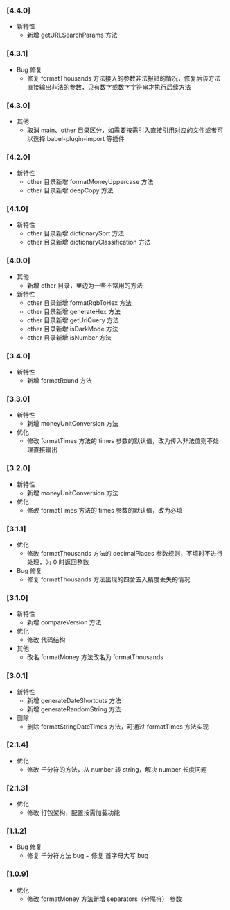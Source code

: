 ### [4.4.0]
-   新特性
    -   新增 getURLSearchParams 方法

### [4.3.1]
-   Bug 修复
    -   修复 formatThousands 方法接入的参数非法报错的情况，修复后该方法直接输出非法的参数，只有数字或数字字符串才执行后续方法

### [4.3.0]
-   其他
    -   取消 main、other 目录区分，如需要按需引入直接引用对应的文件或者可以选择 babel-plugin-import 等插件

### [4.2.0]
-   新特性
    -   other 目录新增 formatMoneyUppercase 方法
    -   other 目录新增 deepCopy 方法

### [4.1.0]
-   新特性
    -   other 目录新增 dictionarySort 方法
    -   other 目录新增 dictionaryClassification 方法

### [4.0.0]
-   其他
    -   新增 other 目录，里边为一些不常用的方法
-   新特性
    -   other 目录新增 formatRgbToHex 方法
    -   other 目录新增 generateHex 方法
    -   other 目录新增 getUrlQuery 方法
    -   other 目录新增 isDarkMode 方法
    -   other 目录新增 isNumber 方法

### [3.4.0]
-   新特性
    -   新增 formatRound 方法

### [3.3.0]
-   新特性
    -   新增 moneyUnitConversion 方法
-   优化
    -   修改 formatTimes 方法的 times 参数的默认值，改为传入非法值则不处理直接输出

### [3.2.0]
-   新特性
    -   新增 moneyUnitConversion 方法
-   优化
    -   修改 formatTimes 方法的 times 参数的默认值，改为必填

### [3.1.1]
-   优化
    -   修改 formatThousands 方法的 decimalPlaces 参数规则，不填时不进行处理，为 0 时返回整数
-   Bug 修复
    -   修复 formatThousands 方法出现的四舍五入精度丢失的情况

### [3.1.0]
-   新特性
    -   新增 compareVersion 方法
-   优化
    -   修改 代码结构
-   其他
    -   改名 formatMoney 方法改名为 formatThousands

### [3.0.1]
-   新特性
    -   新增 generateDateShortcuts 方法
    -   新增 generateRandomString 方法
-   删除
    -   删除 formatStringDateTimes 方法，可通过 formatTimes 方法实现

### [2.1.4]
-   优化
    -   修改 千分符的方法，从 number 转 string，解决 number 长度问题

### [2.1.3]
-   优化
    -   修改 打包架构，配置按需加载功能

### [1.1.2]
-   Bug 修复
    -   修复 千分符方法 bug ~ 修复 首字母大写 bug

### [1.0.9]
-   优化
    -   修改 formatMoney 方法新增 separators（分隔符） 参数
